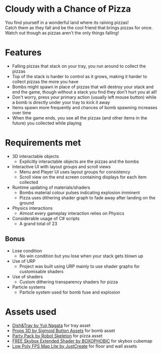 # Cloudy with a Chance of Pizza
You find yourself in a wonderful land where its raining pizzas!  
Catch them as they fall and be the cool friend that brings pizzas for once.  
Watch out though as pizzas aren't the only things falling!
# Features
* Falling pizzas that stack on your tray, you run around to collect the pizzas
* Top of the stack is harder to control as it grows, making it harder to collect pizzas the more you have
* Bombs might spawn in place of pizzas that will destroy your stack and end the game, though without a stack you find they don't hurt you at all!
* Don't worry, press your primary action (usually left mouse button) while a bomb is directly under your tray to kick it away
* Items spawn more frequently and chances of bomb spawning increases over time
* When the game ends, you see all the pizzas (and other items in the future) you collected while playing
# Requirements met
* 3D interactable objects
  * Explicitly interactable objects are the pizzas and the bombs
* Interactive UI with layout groups and scroll views
  * Menu and Player UI uses layout groups for consistency
  * Scroll view on the end screen containing displays for each item collected
* Runtime updating of materials/shaders
  * Bombs material colour pulses indicating explosion imminent
  * Pizza uses dithering shader graph to fade away after landing on the ground
* Physics interactions
  * Almost every gameplay interaction relies on Physics
* Considerable usage of C# scripts
  * A grand total of 23
## Bonus
* Lose condition
  * No win condition but you lose when your stack gets blown up
* Use of URP
  * Project was built using URP mainly to use shader graphs for customisable shaders
* Use of shaders
  * Custom dithering transparency shaders for pizza
* Particle systems
  * Particle system used for bomb fuse and explosion
# Assets used
* [Dish&Tray by Yuji Nagata](https://assetstore.unity.com/packages/3d/props/interior/dish-tray-5333) for tray asset
* [Props 3D by Sigmoid Button Assets](https://assetstore.unity.com/packages/3d/props/props-3d-221035) for bomb asset
* [Party Pack by Robot Skeleton](https://assetstore.unity.com/packages/3d/props/interior/party-pack-196474#content) for pizza asset
* [FREE Skybox Extended Shader by BOXOPHOBIC](https://assetstore.unity.com/packages/vfx/shaders/free-skybox-extended-shader-107400#content) for skybox cubemap
* [Low Poly FPS Map Lite by JustCreate](https://assetstore.unity.com/packages/3d/environments/low-poly-fps-map-lite-258453) for floor and wall assets
